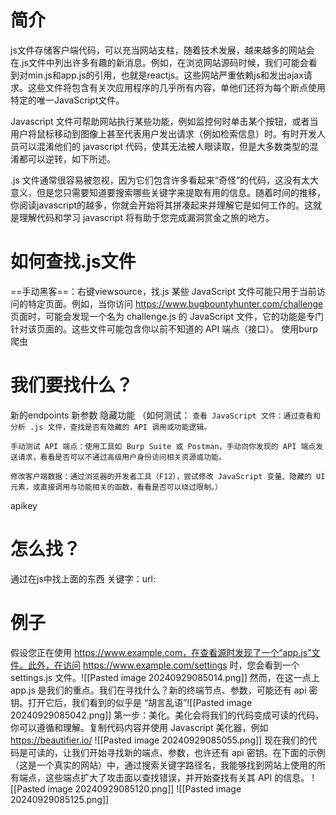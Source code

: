 # 简介
js文件存储客户端代码，可以充当网站支柱，随着技术发展，越来越多的网站会在.js文件中列出许多有趣的新消息。例如，在浏览网站源码时候，我们可能会看到对min.js和app.js的引用，也就是reactjs。这些网站严重依赖js和发出ajax请求。这些文件将包含有关次应用程序的几乎所有内容，单他们还将为每个断点使用特定的唯一JavaScript文件。

Javascript 文件可帮助网站执行某些功能，例如监控何时单击某个按钮，或者当用户将鼠标移动到图像上甚至代表用户发出请求（例如检索信息）时。有时开发人员可以混淆他们的 javascript 代码，使其无法被人眼读取，但是大多数类型的混淆都可以逆转，如下所述。

.js 文件通常很容易被忽视，因为它们包含许多看起来“奇怪”的代码，这没有太大意义，但是您只需要知道要搜索哪些关键字来提取有用的信息。随着时间的推移，你阅读javascript的越多，你就会开始将其拼凑起来并理解它是如何工作的。这就是理解代码和学习 javascript 将有助于您完成漏洞赏金之旅的地方。

# 如何查找.js文件
==手动黑客==：右键viewsource，找.js
某些 JavaScript 文件可能只用于当前访问的特定页面。例如，当你访问 https://www.bugbountyhunter.com/challenge 页面时，可能会发现一个名为 challenge.js 的 JavaScript 文件，它的功能是专门针对该页面的。这些文件可能包含你以前不知道的 API 端点（接口）。
使用burp爬虫

# 我们要找什么？
新的endpoints
新参数
隐藏功能
	（如何测试：
	`查看 JavaScript 文件：通过查看和分析 .js 文件，查找是否有隐藏的 API 调用或功能逻辑。`
	
	手动测试 API 端点：使用工具如 Burp Suite 或 Postman，手动向你发现的 API 端点发送请求，看看是否可以不通过高级用户身份访问相关资源或功能。
	
	修改客户端数据：通过浏览器的开发者工具（F12），尝试修改 JavaScript 变量、隐藏的 UI 元素，或直接调用与功能相关的函数，看看是否可以绕过限制。）
apikey

# 怎么找？
通过在js中找上面的东西
关键字：url:    

# 例子
假设您正在使用 https://www.example.com，在查看源时发现了一个“app.js”文件。此外，在访问 https://www.example.com/settings 时，您会看到一个 settings.js 文件。![[Pasted image 20240929085014.png]]
然而，在这一点上app.js 是我们的重点。我们在寻找什么？新的终端节点、参数，可能还有 api 密钥。打开它后，我们看到的似乎是 “胡言乱语”![[Pasted image 20240929085042.png]]
第一步：美化。美化会将我们的代码变成可读的代码，你可以遵循和理解。复制代码内容并使用 Javascript 美化器，例如 https://beautifier.io/
![[Pasted image 20240929085055.png]]
现在我们的代码是可读的，让我们开始寻找新的端点、参数，也许还有 api 密钥。在下面的示例（这是一个真实的网站）中，通过搜索关键字路径名，我能够找到网站上使用的所有端点，这些端点扩大了攻击面以查找错误，并开始查找有关其 API 的信息。
![[Pasted image 20240929085120.png]]
![[Pasted image 20240929085125.png]]

